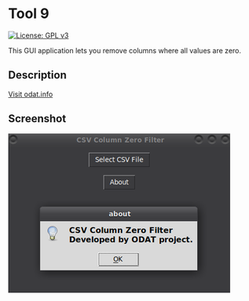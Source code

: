 # Tool 9

[![License: GPL v3](https://img.shields.io/badge/License-GPLv3-blue.svg)](https://www.gnu.org/licenses/gpl-3.0)

This GUI application lets you remove columns where all values are zero.

## Description

[Visit odat.info](https://odat.info)

## Screenshot

![Application Screenshot](screen.png)
